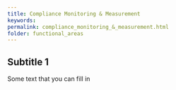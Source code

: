 ```yaml
---
title: Compliance Monitoring & Measurement
keywords:
permalink: compliance_monitoring_&_measurement.html
folder: functional_areas
---
```


## Subtitle 1

Some text that you can fill in